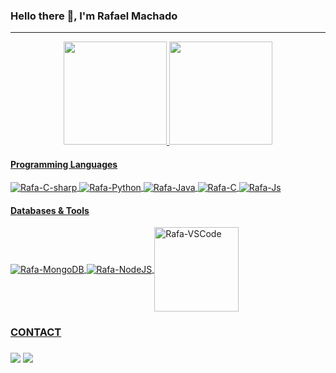 ### Hello there 🧔, I'm Rafael Machado
<hr>
<div align="center">
  <a href="https://github.com/RafaelGMMachado">
  <img height="165em" src="https://github-readme-stats.vercel.app/api?username=RafaelGMMachado&show_icons=true&theme=github_dark&include_all_commits=true&count_private=true"/>
  <img height="165em" src="https://github-readme-stats.vercel.app/api/top-langs/?username=RafaelGMMachado&layout=compact&langs_count=7&theme=github_dark"/>
</div>
 
<h4>Programming Languages</h4>
<div style="display: inline_block">
  <img align="center" alt="Rafa-C-sharp" src="https://img.shields.io/badge/C%23-239120?style=for-the-badge&logo=c-sharp&logoColor=white">
  <img align="center" alt="Rafa-Python" src="https://img.shields.io/badge/Python-14354C?style=for-the-badge&logo=python&logoColor=white">
  <img align="center" alt="Rafa-Java" src="https://res.cloudinary.com/practicaldev/image/fetch/s--KR6jSVNe--/c_limit%2Cf_auto%2Cfl_progressive%2Cq_auto%2Cw_880/https://img.shields.io/badge/Java-ED8B00%3Fstyle%3Dfor-the-badge%26logo%3Djava%26logoColor%3Dwhite">
  <img align="center" alt="Rafa-C" src="https://img.shields.io/badge/C-00599C?style=for-the-badge&logo=c&logoColor=white">
  <img align="center" alt="Rafa-Js" src="https://img.shields.io/badge/JavaScript-F7DF1E?style=for-the-badge&logo=javascript&logoColor=black">
</div>
  
<h4>Databases & Tools</h4>
<div style="display: inline_block">
  <img align="center" alt="Rafa-MongoDB" src="https://img.shields.io/badge/MongoDB-4EA94B?style=for-the-badge&logo=mongodb&logoColor=white">
  <img align="center" alt="Rafa-NodeJS" src="https://img.shields.io/badge/Node.js-43853D?style=for-the-badge&logo=node.js&logoColor=white">
  <img align="center" width="135rem" alt="Rafa-VSCode" src="https://badgen.net/badge/icon/visualstudio?icon=visualstudio&label">
</div>

<!---
<h4>Learning</h4>
<div style="display: inline_block">
</div>
 -->
  
<h3>CONTACT<h3>
<a href="mailto:rafael.gmm@outlook.com" target="_blank"><img src="https://img.shields.io/badge/Microsoft_Outlook-0078D4?style=for-the-badge&logo=microsoft-outlook&logoColor=white" target="_blank"></a>
<a href="https://discord.gg/63bkDKCcTf" target="_blank"><img src="https://img.shields.io/badge/Discord-7289DA?style=for-the-badge&logo=discord&logoColor=white" target="_blank"></a>
